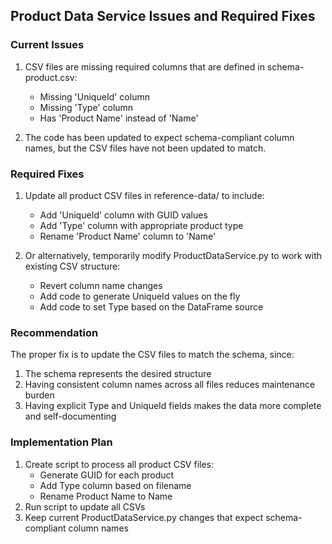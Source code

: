 ## Product Data Service Issues and Required Fixes

### Current Issues
1. CSV files are missing required columns that are defined in schema-product.csv:
   - Missing 'UniqueId' column
   - Missing 'Type' column
   - Has 'Product Name' instead of 'Name'

2. The code has been updated to expect schema-compliant column names, but the CSV files have not been updated to match.

### Required Fixes

1. Update all product CSV files in reference-data/ to include:
   - Add 'UniqueId' column with GUID values
   - Add 'Type' column with appropriate product type
   - Rename 'Product Name' column to 'Name'

2. Or alternatively, temporarily modify ProductDataService.py to work with existing CSV structure:
   - Revert column name changes
   - Add code to generate UniqueId values on the fly
   - Add code to set Type based on the DataFrame source

### Recommendation
The proper fix is to update the CSV files to match the schema, since:
1. The schema represents the desired structure
2. Having consistent column names across all files reduces maintenance burden
3. Having explicit Type and UniqueId fields makes the data more complete and self-documenting

### Implementation Plan
1. Create script to process all product CSV files:
   - Generate GUID for each product
   - Add Type column based on filename
   - Rename Product Name to Name
2. Run script to update all CSVs
3. Keep current ProductDataService.py changes that expect schema-compliant column names